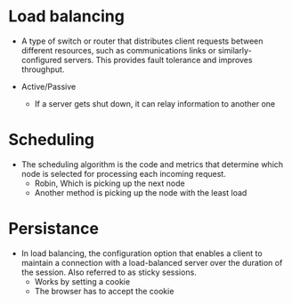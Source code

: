 # Load balancing 
- A type of switch or router that distributes client requests between different resources, such as communications links or similarly-configured servers. This provides fault tolerance and improves throughput.

- Active/Passive
  - If a server gets shut down, it can relay information to another one

# Scheduling
- The scheduling algorithm is the code and metrics that determine which node is selected for processing each incoming request.
  - Robin, Which is picking up the next node
  - Another method is picking up the node with the least load

# Persistance 
- In load balancing, the configuration option that enables a client to maintain a connection with a load-balanced server over the duration of the session. Also referred to as sticky sessions.
  - Works by setting a cookie
  - The browser has to accept the cookie
